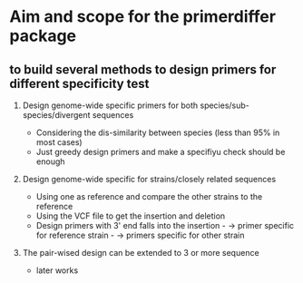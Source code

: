 # Aim and scope for the **primerdiffer** package

## to build several methods to design primers for different specificity test

1. Design genome-wide specific primers for both species/sub-species/divergent sequences
    - Considering the dis-similarity between species (less than 95% in most cases)
    - Just greedy design primers and make a specifiyu check should be enough
    
    
2. Design genome-wide specific for strains/closely related sequences
    - Using one as reference and compare the other strains to the reference
    - Using the VCF file to get the insertion and deletion
    - Design primers with 3' end falls into the insertion 
            - -> primer specific for reference strain
            - -> primers specific for other strain
            
3. The pair-wised design can be extended to 3 or more sequence
    - later works